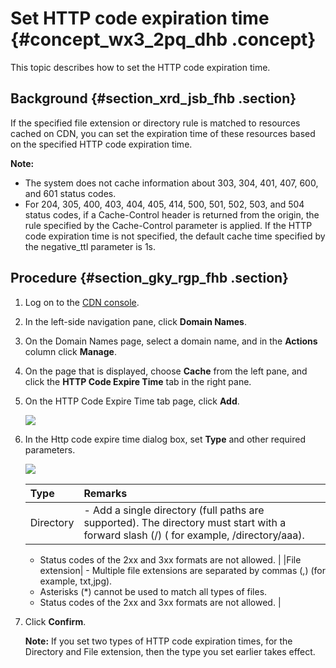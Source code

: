 # Set HTTP code expiration time {#concept_wx3_2pq_dhb .concept}

This topic describes how to set the HTTP code expiration time.

## Background {#section_xrd_jsb_fhb .section}

If the specified file extension or directory rule is matched to resources cached on CDN, you can set the expiration time of these resources based on the specified HTTP code expiration time.

**Note:** 

-   The system does not cache information about 303, 304, 401, 407, 600, and 601 status codes.
-   For 204, 305, 400, 403, 404, 405, 414, 500, 501, 502, 503, and 504 status codes, if a Cache-Control header is returned from the origin, the rule specified by the Cache-Control parameter is applied. If the HTTP code expiration time is not specified, the default cache time specified by the negative\_ttl parameter is 1s.

## Procedure {#section_gky_rgp_fhb .section}

1.  Log on to the [CDN console](https://cdnnext.console.aliyun.com).
2.  In the left-side navigation pane, click **Domain Names**.
3.  On the Domain Names page, select a domain name, and in the **Actions** column click **Manage**.
4.  On the page that is displayed, choose **Cache** from the left pane, and click the **HTTP Code Expire Time** tab in the right pane.
5.  On the HTTP Code Expire Time tab page, click **Add**.

    ![](http://static-aliyun-doc.oss-cn-hangzhou.aliyuncs.com/assets/img/145921/156163097541801_en-US.png)

6.  In the Http code expire time dialog box, set **Type** and other required parameters.

    ![](http://static-aliyun-doc.oss-cn-hangzhou.aliyuncs.com/assets/img/145921/156163097541802_en-US.png)

    |Type|Remarks|
    |:---|:------|
    |Directory|     -   Add a single directory \(full paths are supported\). The directory must start with a forward slash \(/\) \( for example, /directory/aaa\).
    -   Status codes of the 2xx and 3xx formats are not allowed.
 |
    |File extension|     -   Multiple file extensions are separated by commas \(,\) \(for example, txt,jpg\).
    -   Asterisks \(\*\) cannot be used to match all types of files.
    -   Status codes of the 2xx and 3xx formats are not allowed.
 |

7.  Click **Confirm**.

    **Note:** If you set two types of HTTP code expiration times, for the Directory and File extension, then the type you set earlier takes effect.


